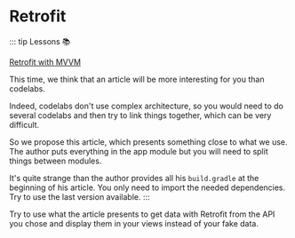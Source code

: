 # Retrofit

::: tip Lessons 📚

[Retrofit with MVVM](https://saurabhjadhavblogs.com/retrofit-with-mvvm-in-jetpack-compose)

This time, we think that an article will be more interesting for you than codelabs.

Indeed, codelabs don't use complex architecture, so you would need to do several codelabs and then try to link things together, which can be very difficult.

So we propose this article, which presents something close to what we use. The author puts everything in the app module but you will need to split things between modules.

It's quite strange than the author provides all his `build.gradle` at the beginning of his article. You only need to import the needed dependencies. Try to use the last version available.
:::

Try to use what the article presents to get data with Retrofit from the API you chose and display them in your views instead of your fake data.